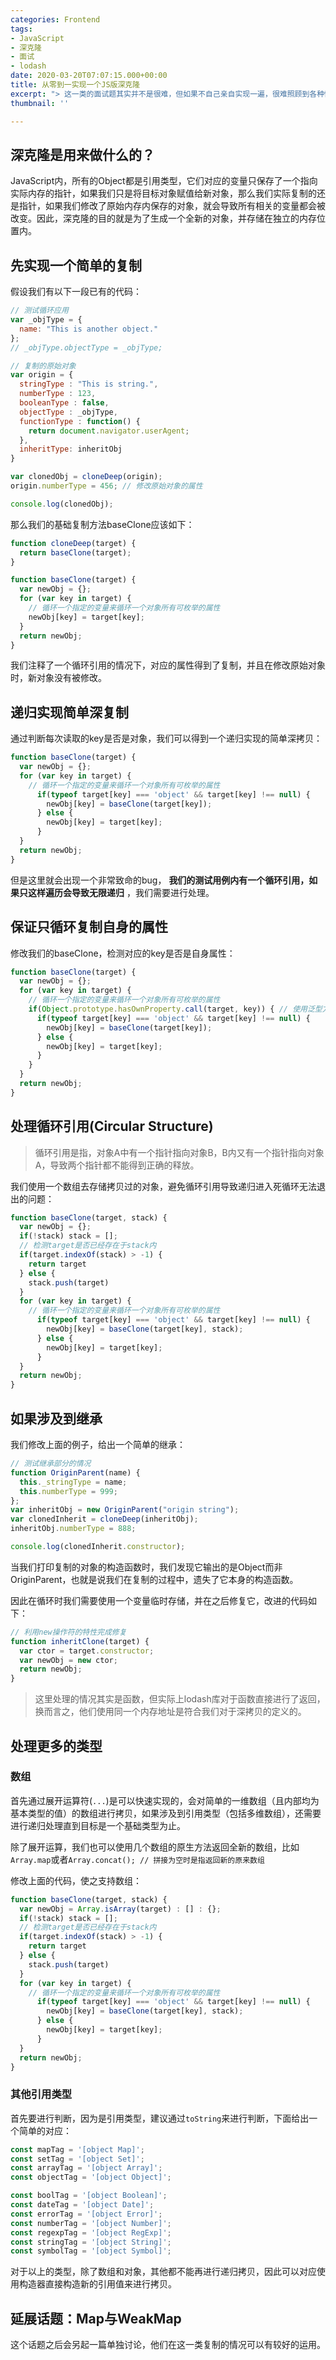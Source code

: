 ```yaml
---
categories: Frontend
tags:
- JavaScript
- 深克隆
- 面试
- lodash
date: 2020-03-20T07:07:15.000+00:00
title: 从零到一实现一个JS版深克隆
excerpt: "> 这一类的面试题其实并不是很难，但如果不自己亲自实现一遍，很难照顾到各种情况，本文从模仿lodash库内的cloneDeep函数来循序渐进地实现一个深克隆。"
thumbnail: ''

---
```


## 深克隆是用来做什么的？

JavaScript内，所有的Object都是引用类型，它们对应的变量只保存了一个指向实际内存的指针，如果我们只是将目标对象赋值给新对象，那么我们实际复制的还是指针，如果我们修改了原始内存内保存的对象，就会导致所有相关的变量都会被改变。因此，深克隆的目的就是为了生成一个全新的对象，并存储在独立的内存位置内。

## 先实现一个简单的复制

假设我们有以下一段已有的代码：

```javascript
// 测试循环应用
var _objType = {
  name: "This is another object."
};
// _objType.objectType = _objType;

// 复制的原始对象
var origin = {
  stringType : "This is string.",
  numberType : 123,
  booleanType : false,
  objectType : _objType,
  functionType : function() {
    return document.navigator.userAgent;
  },
  inheritType: inheritObj
}

var clonedObj = cloneDeep(origin);
origin.numberType = 456; // 修改原始对象的属性

console.log(clonedObj);
```

那么我们的基础复制方法baseClone应该如下：

```javascript
function cloneDeep(target) {
  return baseClone(target);
}

function baseClone(target) {
  var newObj = {};
  for (var key in target) {
    // 循环一个指定的变量来循环一个对象所有可枚举的属性
    newObj[key] = target[key];
  }
  return newObj;
}
```

我们注释了一个循环引用的情况下，对应的属性得到了复制，并且在修改原始对象时，新对象没有被修改。

## 递归实现简单深复制

通过判断每次读取的key是否是对象，我们可以得到一个递归实现的简单深拷贝：

```javascript
function baseClone(target) {
  var newObj = {};
  for (var key in target) {
    // 循环一个指定的变量来循环一个对象所有可枚举的属性
      if(typeof target[key] === 'object' && target[key] !== null) {
        newObj[key] = baseClone(target[key]);
      } else {
        newObj[key] = target[key];
      }
  }
  return newObj;
}
```

但是这里就会出现一个非常致命的bug， **我们的测试用例内有一个循环引用，如果只这样遍历会导致无限递归** ，我们需要进行处理。

## 保证只循环复制自身的属性

修改我们的baseClone，检测对应的key是否是自身属性：

```javascript
function baseClone(target) {
  var newObj = {};
  for (var key in target) {
    // 循环一个指定的变量来循环一个对象所有可枚举的属性
    if(Object.prototype.hasOwnProperty.call(target, key)) { // 使用泛型方法，避免target内存在自定义的hasOwnProperty方法导致判断出现错误
      if(typeof target[key] === 'object' && target[key] !== null) {
        newObj[key] = baseClone(target[key]);
      } else {
        newObj[key] = target[key];
      }
  	}
  }
  return newObj;
}
```

## 处理循环引用(Circular Structure)

> 循环引用是指，对象A中有一个指针指向对象B，B内又有一个指针指向对象A，导致两个指针都不能得到正确的释放。

我们使用一个数组去存储拷贝过的对象，避免循环引用导致递归进入死循环无法退出的问题：

```javascript
function baseClone(target, stack) {
  var newObj = {};
  if(!stack) stack = [];
  // 检测target是否已经存在于stack内
  if(target.indexOf(stack) > -1) {
    return target
  } else {
    stack.push(target)
  }
  for (var key in target) {
    // 循环一个指定的变量来循环一个对象所有可枚举的属性
      if(typeof target[key] === 'object' && target[key] !== null) {
        newObj[key] = baseClone(target[key], stack);
      } else {
        newObj[key] = target[key];
      }
  }
  return newObj;
}
```

## 如果涉及到继承

我们修改上面的例子，给出一个简单的继承：

```javascript
// 测试继承部分的情况
function OriginParent(name) {
  this._stringType = name;
  this.numberType = 999;
};
var inheritObj = new OriginParent("origin string");
var clonedInherit = cloneDeep(inheritObj);
inheritObj.numberType = 888;

console.log(clonedInherit.constructor);
```

当我们打印复制的对象的构造函数时，我们发现它输出的是Object而非OriginParent，也就是说我们在复制的过程中，遗失了它本身的构造函数。

因此在循环时我们需要使用一个变量临时存储，并在之后修复它，改进的代码如下：

```javascript
// 利用new操作符的特性完成修复
function inheritClone(target) {
  var ctor = target.constructor;
  var newObj = new ctor;
  return newObj;
}
```

> 这里处理的情况其实是函数，但实际上lodash库对于函数直接进行了返回，换而言之，他们使用同一个内存地址是符合我们对于深拷贝的定义的。

## 处理更多的类型

### 数组

首先通过展开运算符(`...`)是可以快速实现的，会对简单的一维数组（且内部均为基本类型的值）的数组进行拷贝，如果涉及到引用类型（包括多维数组），还需要进行递归处理直到目标是一个基础类型为止。

除了展开运算，我们也可以使用几个数组的原生方法返回全新的数组，比如`Array.map`或者`Array.concat(); // 拼接为空时是指返回新的原来数组`

修改上面的代码，使之支持数组：

```javascript
function baseClone(target, stack) {
  var newObj = Array.isArray(target) : [] : {};
  if(!stack) stack = [];
  // 检测target是否已经存在于stack内
  if(target.indexOf(stack) > -1) {
    return target
  } else {
    stack.push(target)
  }
  for (var key in target) {
    // 循环一个指定的变量来循环一个对象所有可枚举的属性
      if(typeof target[key] === 'object' && target[key] !== null) {
        newObj[key] = baseClone(target[key], stack);
      } else {
        newObj[key] = target[key];
      }
  }
  return newObj;
}
```

### 其他引用类型

首先要进行判断，因为是引用类型，建议通过`toString`来进行判断，下面给出一个简单的对应：

```javascript
const mapTag = '[object Map]';
const setTag = '[object Set]';
const arrayTag = '[object Array]';
const objectTag = '[object Object]';

const boolTag = '[object Boolean]';
const dateTag = '[object Date]';
const errorTag = '[object Error]';
const numberTag = '[object Number]';
const regexpTag = '[object RegExp]';
const stringTag = '[object String]';
const symbolTag = '[object Symbol]';
```

对于以上的类型，除了数组和对象，其他都不能再进行递归拷贝，因此可以对应使用构造器直接构造新的引用值来进行拷贝。

## 延展话题：Map与WeakMap

这个话题之后会另起一篇单独讨论，他们在这一类复制的情况可以有较好的运用。